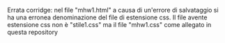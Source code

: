 Errata corridge: nel file "mhw1.html" a causa di un'errore di salvataggio si ha una erronea denominazione del file di estensione css.
Il file avente estensione css non è "stile1.css" ma il file "mhw1.css" come allegato in questa repository
